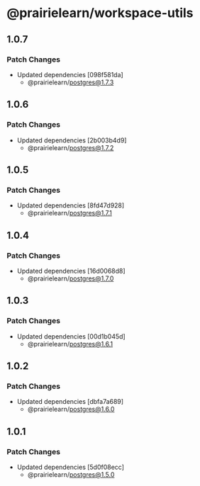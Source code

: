 # @prairielearn/workspace-utils

## 1.0.7

### Patch Changes

- Updated dependencies [098f581da]
  - @prairielearn/postgres@1.7.3

## 1.0.6

### Patch Changes

- Updated dependencies [2b003b4d9]
  - @prairielearn/postgres@1.7.2

## 1.0.5

### Patch Changes

- Updated dependencies [8fd47d928]
  - @prairielearn/postgres@1.7.1

## 1.0.4

### Patch Changes

- Updated dependencies [16d0068d8]
  - @prairielearn/postgres@1.7.0

## 1.0.3

### Patch Changes

- Updated dependencies [00d1b045d]
  - @prairielearn/postgres@1.6.1

## 1.0.2

### Patch Changes

- Updated dependencies [dbfa7a689]
  - @prairielearn/postgres@1.6.0

## 1.0.1

### Patch Changes

- Updated dependencies [5d0f08ecc]
  - @prairielearn/postgres@1.5.0
